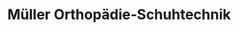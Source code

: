 ---
title: "Müller Orthopädie-Schuhtechnik"
url: /schrobenhausen/mueller-orthopaedie-schuhtechnik/
shop: Schuhe
---
